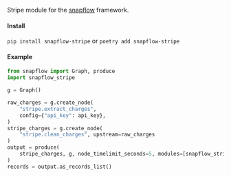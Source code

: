 Stripe module for the [snapflow](https://github.com/kvh/snapflow) framework.

#### Install

`pip install snapflow-stripe` or `poetry add snapflow-stripe`

#### Example

```python
from snapflow import Graph, produce
import snapflow_stripe

g = Graph()

raw_charges = g.create_node(
    "stripe.extract_charges",
    config={"api_key": api_key},
)
stripe_charges = g.create_node(
    "stripe.clean_charges", upstream=raw_charges
)
output = produce(
    stripe_charges, g, node_timelimit_seconds=5, modules=[snapflow_stripe]
)
records = output.as_records_list()
```
